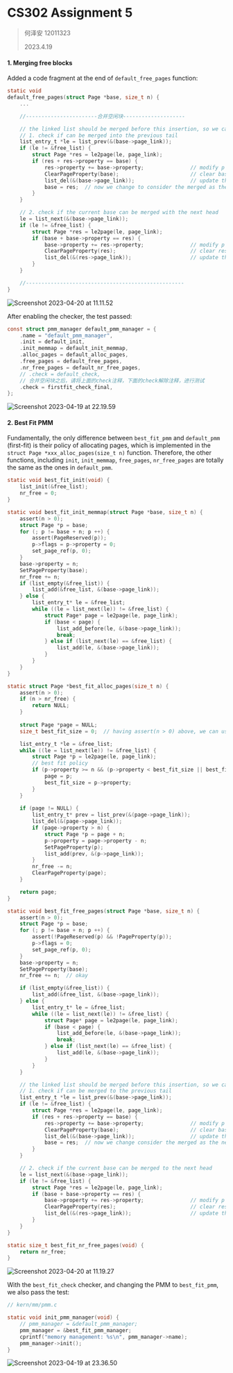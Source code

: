 # CS302 Assignment 5

> 何泽安 12011323
>
> 2023.4.19

#### 1. Merging free blocks

Added a code fragment at the end of `default_free_pages` function:

```c
static void
default_free_pages(struct Page *base, size_t n) {
    ...

    //-----------------------合并空闲块--------------------

    // the linked list should be merged before this insertion, so we can focus on the entry we just inserted
    // 1. check if can be merged into the previous tail
    list_entry_t *le = list_prev(&(base->page_link));
    if (le != &free_list) {
        struct Page *res = le2page(le, page_link);
        if (res + res->property == base) {
            res->property += base->property;               // modify p's property
            ClearPageProperty(base);                       // clear base's property
            list_del(&(base->page_link));                  // update the free_list
            base = res;  // now we change to consider the merged as the new base to be checked
        }
    }

    // 2. check if the current base can be merged with the next head
    le = list_next(&(base->page_link));
    if (le != &free_list) {
        struct Page *res = le2page(le, page_link);
        if (base + base->property == res) {
            base->property += res->property;               // modify p's property
            ClearPageProperty(res);                        // clear res's property
            list_del(&(res->page_link));                   // update the free_list
        }
    }

    //---------------------------------------------------
}
```

![Screenshot 2023-04-20 at 11.11.52](report.assets/Screenshot%202023-04-20%20at%2011.11.52.png)

After enabling the checker, the test passed:

```c
const struct pmm_manager default_pmm_manager = {
    .name = "default_pmm_manager",
    .init = default_init,
    .init_memmap = default_init_memmap,
    .alloc_pages = default_alloc_pages,
    .free_pages = default_free_pages,
    .nr_free_pages = default_nr_free_pages,
    // .check = default_check,
    // 合并空闲块之后，请将上面的check注释，下面的check解除注释，进行测试
    .check = firstfit_check_final,
};
```

![Screenshot 2023-04-19 at 22.19.59](report.assets/Screenshot%202023-04-19%20at%2022.19.59.png)

#### 2. Best Fit PMM

Fundamentally, the only difference between `best_fit_pmm` and `default_pmm` (first-fit) is their policy of allocating pages, which is implemented in the `struct Page *xxx_alloc_pages(size_t n)` function. Therefore, the other functions, including `init`, `init_memmap`, `free_pages`, `nr_free_pages` are totally the same as the ones in `default_pmm`.

```c
static void best_fit_init(void) {
    list_init(&free_list);
    nr_free = 0;
}

static void best_fit_init_memmap(struct Page *base, size_t n) {
    assert(n > 0);
    struct Page *p = base;
    for (; p != base + n; p ++) {
        assert(PageReserved(p));
        p->flags = p->property = 0;
        set_page_ref(p, 0);
    }
    base->property = n;
    SetPageProperty(base);
    nr_free += n;
    if (list_empty(&free_list)) {
        list_add(&free_list, &(base->page_link));
    } else {
        list_entry_t* le = &free_list;
        while ((le = list_next(le)) != &free_list) {
            struct Page* page = le2page(le, page_link);
            if (base < page) {
                list_add_before(le, &(base->page_link));
                break;
            } else if (list_next(le) == &free_list) {
                list_add(le, &(base->page_link));
            }
        }
    }
}

static struct Page *best_fit_alloc_pages(size_t n) {
    assert(n > 0);
    if (n > nr_free) {
        return NULL;
    }
    
    struct Page *page = NULL;
    size_t best_fit_size = 0;  // having assert(n > 0) above, we can use 0 as the empty flag

    list_entry_t *le = &free_list;
    while ((le = list_next(le)) != &free_list) {
        struct Page *p = le2page(le, page_link);
        // best fit policy
        if (p->property >= n && (p->property < best_fit_size || best_fit_size == 0)) {
            page = p;
            best_fit_size = p->property;
        }
    }
    
    if (page != NULL) {
        list_entry_t* prev = list_prev(&(page->page_link));
        list_del(&(page->page_link));
        if (page->property > n) {
            struct Page *p = page + n;
            p->property = page->property - n;
            SetPageProperty(p);
            list_add(prev, &(p->page_link));
        }
        nr_free -= n;
        ClearPageProperty(page);
    }

    return page;
}

static void best_fit_free_pages(struct Page *base, size_t n) {
    assert(n > 0);
    struct Page *p = base;
    for (; p != base + n; p ++) {
        assert(!PageReserved(p) && !PageProperty(p));
        p->flags = 0;
        set_page_ref(p, 0);
    }
    base->property = n;
    SetPageProperty(base);
    nr_free += n;  // okay

    if (list_empty(&free_list)) {
        list_add(&free_list, &(base->page_link));
    } else {
        list_entry_t* le = &free_list;
        while ((le = list_next(le)) != &free_list) {
            struct Page* page = le2page(le, page_link);
            if (base < page) {
                list_add_before(le, &(base->page_link));
                break;
            } else if (list_next(le) == &free_list) {
                list_add(le, &(base->page_link));
            }
        }
    }

    // the linked list should be merged before this insertion, so we can forcus on the entry we just inserted
    // 1. check if can be merged to the previous tail
    list_entry_t *le = list_prev(&(base->page_link));
    if (le != &free_list) {
        struct Page *res = le2page(le, page_link);
        if (res + res->property == base) {
            res->property += base->property;               // modify p's property
            ClearPageProperty(base);                       // clear base's property
            list_del(&(base->page_link));                  // update the free_list
            base = res;  // now we change consider the merged as the new base to be checked
        }
    }

    // 2. check if the current base can be merged to the next head
    le = list_next(&(base->page_link));
    if (le != &free_list) {
        struct Page *res = le2page(le, page_link);
        if (base + base->property == res) {
            base->property += res->property;               // modify p's property
            ClearPageProperty(res);                        // clear res's property
            list_del(&(res->page_link));                   // update the free_list
        }
    }
}

static size_t best_fit_nr_free_pages(void) {
    return nr_free;
}
```

![Screenshot 2023-04-20 at 11.19.27](report.assets/Screenshot%202023-04-20%20at%2011.19.27.png)

With the `best_fit_check` checker, and changing the PMM to `best_fit_pmm`, we also pass the test:

```c
// kern/mm/pmm.c

static void init_pmm_manager(void) {
    // pmm_manager = &default_pmm_manager;
    pmm_manager = &best_fit_pmm_manager;
    cprintf("memory management: %s\n", pmm_manager->name);
    pmm_manager->init();
}
```

![Screenshot 2023-04-19 at 23.36.50](report.assets/Screenshot%202023-04-19%20at%2023.36.50.png)